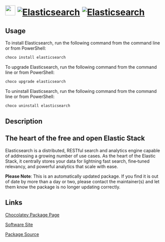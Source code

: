 ﻿# <img src="https://cdn.jsdelivr.net/gh/mkevenaar/chocolatey-packages@70f0c8e8e3c31b47edccc6f45d60f95725dd039b/icons/elasticsearch.svg" width="32" height="32"/> [![Elasticsearch](https://img.shields.io/chocolatey/v/elasticsearch.svg?label=Elasticsearch)](https://chocolatey.org/packages/elasticsearch) [![Elasticsearch](https://img.shields.io/chocolatey/dt/elasticsearch.svg)](https://chocolatey.org/packages/elasticsearch)

## Usage

To install Elasticsearch, run the following command from the command line or from PowerShell:

```powershell
choco install elasticsearch
```

To upgrade Elasticsearch, run the following command from the command line or from PowerShell:

```powershell
choco upgrade elasticsearch
```

To uninstall Elasticsearch, run the following command from the command line or from PowerShell:

```powershell
choco uninstall elasticsearch
```

## Description

## The heart of the free and open Elastic Stack

Elasticsearch is a distributed, RESTful search and analytics engine capable of addressing a growing number of use cases. As the heart of the Elastic Stack, it centrally stores your data for lightning fast search, fine‑tuned relevancy, and powerful analytics that scale with ease.

**Please Note**: This is an automatically updated package. If you find it is
out of date by more than a day or two, please contact the maintainer(s) and
let them know the package is no longer updating correctly.


## Links

[Chocolatey Package Page](https://chocolatey.org/packages/elasticsearch)

[Software Site](https://www.elastic.co/elasticsearch/)

[Package Source](https://github.com/mkevenaar/chocolatey-packages/tree/master/automatic/elasticsearch)

